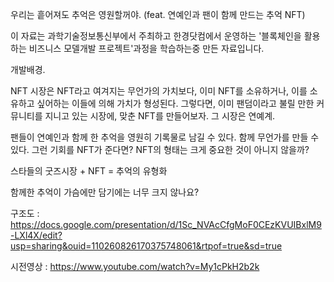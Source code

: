 우리는 흩어져도 추억은 영원할꺼야. 
(feat. 연예인과 팬이 함께 만드는 추억 NFT)

이 자료는 과학기술정보통신부에서 주최하고 한경닷컴에서 운영하는 '블록체인을 활용하는 비즈니스 모델개발 프로젝트'과정을 학습하는중 만든 자료입니다.

개발배경.

NFT 시장은 NFT라고 여겨지는 무언가의 가치보다, 이미 NFT를 소유하거나, 
이를 소유하고 싶어하는 이들에 의해 가치가 형성된다.
그렇다면, 이미 팬덤이라고 불릴 만한 커뮤니티를 지니고 있는 시장에, 맞춘 NFT를 만들어보자.
그 시장은 연예계.

팬들이 연예인과 함께 한 추억을 영원히 기록물로 남길 수 있다.
함께 무언가를 만들 수 있다. 
그런 기회를 NFT가 준다면? 
NFT의 형태는 크게 중요한 것이 아니지 않을까?


스타들의 굿즈시장 + NFT = 추억의 유형화

함께한 추억이 가슴에만 담기에는 너무 크지 않나요?


구조도 : https://docs.google.com/presentation/d/1Sc_NVAcCfgMoF0CEzKVUIBxlM9-LXl4X/edit?usp=sharing&ouid=110260826170375748061&rtpof=true&sd=true

시전영상 : https://www.youtube.com/watch?v=My1cPkH2b2k 
